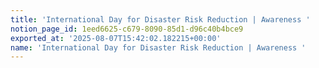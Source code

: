 ```yaml
---
title: 'International Day for Disaster Risk Reduction | Awareness '
notion_page_id: 1eed6625-c679-8090-85d1-d96c40b4bce9
exported_at: '2025-08-07T15:42:02.182215+00:00'
name: 'International Day for Disaster Risk Reduction | Awareness '
---
```


